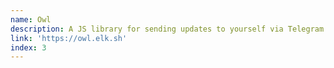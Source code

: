 ```yaml
---
name: Owl
description: A JS library for sending updates to yourself via Telegram.
link: 'https://owl.elk.sh'
index: 3
---
```


